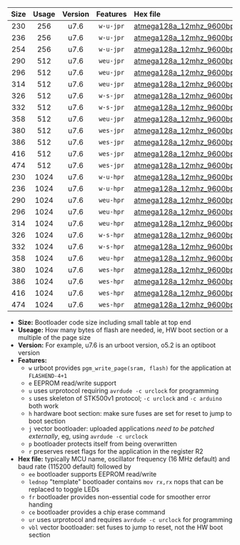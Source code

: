 |Size|Usage|Version|Features|Hex file|
|:-:|:-:|:-:|:-:|:--|
|230|256|u7.6|`w-u-jpr`|[atmega128a_12mhz_9600bps_ur_vbl.hex](https://raw.githubusercontent.com/stefanrueger/urboot/main/atmega128a_12mhz_9600bps_ur_vbl.hex)|
|236|256|u7.6|`w-u-jpr`|[atmega128a_12mhz_9600bps_lednop_ur_vbl.hex](https://raw.githubusercontent.com/stefanrueger/urboot/main/atmega128a_12mhz_9600bps_lednop_ur_vbl.hex)|
|254|256|u7.6|`w-u-jpr`|[atmega128a_12mhz_9600bps_lednop_fr_ur_vbl.hex](https://raw.githubusercontent.com/stefanrueger/urboot/main/atmega128a_12mhz_9600bps_lednop_fr_ur_vbl.hex)|
|290|512|u7.6|`weu-jpr`|[atmega128a_12mhz_9600bps_ee_ur_vbl.hex](https://raw.githubusercontent.com/stefanrueger/urboot/main/atmega128a_12mhz_9600bps_ee_ur_vbl.hex)|
|296|512|u7.6|`weu-jpr`|[atmega128a_12mhz_9600bps_ee_lednop_ur_vbl.hex](https://raw.githubusercontent.com/stefanrueger/urboot/main/atmega128a_12mhz_9600bps_ee_lednop_ur_vbl.hex)|
|314|512|u7.6|`weu-jpr`|[atmega128a_12mhz_9600bps_ee_lednop_fr_ur_vbl.hex](https://raw.githubusercontent.com/stefanrueger/urboot/main/atmega128a_12mhz_9600bps_ee_lednop_fr_ur_vbl.hex)|
|326|512|u7.6|`w-s-jpr`|[atmega128a_12mhz_9600bps_vbl.hex](https://raw.githubusercontent.com/stefanrueger/urboot/main/atmega128a_12mhz_9600bps_vbl.hex)|
|332|512|u7.6|`w-s-jpr`|[atmega128a_12mhz_9600bps_lednop_vbl.hex](https://raw.githubusercontent.com/stefanrueger/urboot/main/atmega128a_12mhz_9600bps_lednop_vbl.hex)|
|358|512|u7.6|`weu-jpr`|[atmega128a_12mhz_9600bps_ee_lednop_fr_ce_ur_vbl.hex](https://raw.githubusercontent.com/stefanrueger/urboot/main/atmega128a_12mhz_9600bps_ee_lednop_fr_ce_ur_vbl.hex)|
|380|512|u7.6|`wes-jpr`|[atmega128a_12mhz_9600bps_ee_vbl.hex](https://raw.githubusercontent.com/stefanrueger/urboot/main/atmega128a_12mhz_9600bps_ee_vbl.hex)|
|386|512|u7.6|`wes-jpr`|[atmega128a_12mhz_9600bps_ee_lednop_vbl.hex](https://raw.githubusercontent.com/stefanrueger/urboot/main/atmega128a_12mhz_9600bps_ee_lednop_vbl.hex)|
|416|512|u7.6|`wes-jpr`|[atmega128a_12mhz_9600bps_ee_lednop_fr_vbl.hex](https://raw.githubusercontent.com/stefanrueger/urboot/main/atmega128a_12mhz_9600bps_ee_lednop_fr_vbl.hex)|
|474|512|u7.6|`wes-jpr`|[atmega128a_12mhz_9600bps_ee_lednop_fr_ce_vbl.hex](https://raw.githubusercontent.com/stefanrueger/urboot/main/atmega128a_12mhz_9600bps_ee_lednop_fr_ce_vbl.hex)|
|230|1024|u7.6|`w-u-hpr`|[atmega128a_12mhz_9600bps_ur.hex](https://raw.githubusercontent.com/stefanrueger/urboot/main/atmega128a_12mhz_9600bps_ur.hex)|
|236|1024|u7.6|`w-u-hpr`|[atmega128a_12mhz_9600bps_lednop_ur.hex](https://raw.githubusercontent.com/stefanrueger/urboot/main/atmega128a_12mhz_9600bps_lednop_ur.hex)|
|290|1024|u7.6|`weu-hpr`|[atmega128a_12mhz_9600bps_ee_ur.hex](https://raw.githubusercontent.com/stefanrueger/urboot/main/atmega128a_12mhz_9600bps_ee_ur.hex)|
|296|1024|u7.6|`weu-hpr`|[atmega128a_12mhz_9600bps_ee_lednop_ur.hex](https://raw.githubusercontent.com/stefanrueger/urboot/main/atmega128a_12mhz_9600bps_ee_lednop_ur.hex)|
|314|1024|u7.6|`weu-hpr`|[atmega128a_12mhz_9600bps_ee_lednop_fr_ur.hex](https://raw.githubusercontent.com/stefanrueger/urboot/main/atmega128a_12mhz_9600bps_ee_lednop_fr_ur.hex)|
|326|1024|u7.6|`w-s-hpr`|[atmega128a_12mhz_9600bps.hex](https://raw.githubusercontent.com/stefanrueger/urboot/main/atmega128a_12mhz_9600bps.hex)|
|332|1024|u7.6|`w-s-hpr`|[atmega128a_12mhz_9600bps_lednop.hex](https://raw.githubusercontent.com/stefanrueger/urboot/main/atmega128a_12mhz_9600bps_lednop.hex)|
|358|1024|u7.6|`weu-hpr`|[atmega128a_12mhz_9600bps_ee_lednop_fr_ce_ur.hex](https://raw.githubusercontent.com/stefanrueger/urboot/main/atmega128a_12mhz_9600bps_ee_lednop_fr_ce_ur.hex)|
|380|1024|u7.6|`wes-hpr`|[atmega128a_12mhz_9600bps_ee.hex](https://raw.githubusercontent.com/stefanrueger/urboot/main/atmega128a_12mhz_9600bps_ee.hex)|
|386|1024|u7.6|`wes-hpr`|[atmega128a_12mhz_9600bps_ee_lednop.hex](https://raw.githubusercontent.com/stefanrueger/urboot/main/atmega128a_12mhz_9600bps_ee_lednop.hex)|
|416|1024|u7.6|`wes-hpr`|[atmega128a_12mhz_9600bps_ee_lednop_fr.hex](https://raw.githubusercontent.com/stefanrueger/urboot/main/atmega128a_12mhz_9600bps_ee_lednop_fr.hex)|
|474|1024|u7.6|`wes-hpr`|[atmega128a_12mhz_9600bps_ee_lednop_fr_ce.hex](https://raw.githubusercontent.com/stefanrueger/urboot/main/atmega128a_12mhz_9600bps_ee_lednop_fr_ce.hex)|

- **Size:** Bootloader code size including small table at top end
- **Useage:** How many bytes of flash are needed, ie, HW boot section or a multiple of the page size
- **Version:** For example, u7.6 is an urboot version, o5.2 is an optiboot version
- **Features:**
  + `w` urboot provides `pgm_write_page(sram, flash)` for the application at `FLASHEND-4+1`
  + `e` EEPROM read/write support
  + `u` uses urprotocol requiring `avrdude -c urclock` for programming
  + `s` uses skeleton of STK500v1 protocol; `-c urclock` and `-c arduino` both work
  + `h` hardware boot section: make sure fuses are set for reset to jump to boot section
  + `j` vector bootloader: uploaded applications *need to be patched externally*, eg, using `avrdude -c urclock`
  + `p` bootloader protects itself from being overwritten
  + `r` preserves reset flags for the application in the register R2
- **Hex file:** typically MCU name, oscillator frequency (16 MHz default) and baud rate (115200 default) followed by
  + `ee` bootloader supports EEPROM read/write
  + `lednop` "template" bootloader contains `mov rx,rx` nops that can be replaced to toggle LEDs
  + `fr` bootloader provides non-essential code for smoother error handing
  + `ce` bootloader provides a chip erase command
  + `ur` uses urprotocol and requires `avrdude -c urclock` for programming
  + `vbl` vector bootloader: set fuses to jump to reset, not the HW boot section
